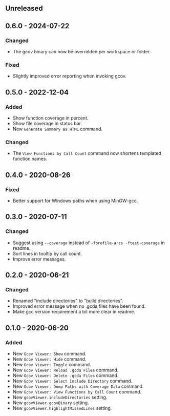 ## Unreleased

## 0.6.0 - 2024-07-22

### Changed

- The gcov binary can now be overridden per workspace or folder.

### Fixed

- Slightly improved error reporting when invoking gcov.

## 0.5.0 - 2022-12-04

### Added

- Show function coverage in percent.
- Show file coverage in status bar.
- New `Generate Summary as HTML` command.

### Changed

- The `View Functions by Call Count` command now shortens templated function names.

## 0.4.0 - 2020-08-26

### Fixed

- Better support for Windows paths when using MinGW-gcc.

## 0.3.0 - 2020-07-11

### Changed

- Suggest using `--coverage` instead of `-fprofile-arcs -ftest-coverage` in readme.
- Sort lines in tooltip by call count.
- Improve error messages.

## 0.2.0 - 2020-06-21

### Changed

- Renamed "include directories" to "build directories".
- Improved error message when no .gcda files have been found.
- Make gcc version requirement a bit more clear in readme.

## 0.1.0 - 2020-06-20

### Added

- New `Gcov Viewer: Show` command.
- New `Gcov Viewer: Hide` command.
- New `Gcov Viewer: Toggle` command.
- New `Gcov Viewer: Reload .gcda Files` command.
- New `Gcov Viewer: Delete .gcda Files` command.
- New `Gcov Viewer: Select Include Directory` command.
- New `Gcov Viewer: Dump Paths with Coverage Data` command.
- New `Gcov Viewer: View Functions by Call Count` command.
- New `gcovViewer.includeDirectories` setting.
- New `gcovViewer.gcovBinary` setting.
- New `gcovViewer.highlightMissedLines` setting.
